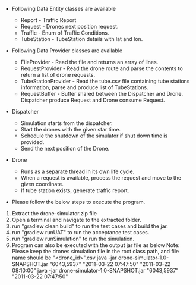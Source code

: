 
- Following Data Entity classes are available
    - Report - Traffic Report
    - Request - Drones next position request.
    - Traffic - Enum of Traffic Conditions.
    - TubeStation - TubeStation details with lat and lon.

- Following Data Provider classes are available
    - FileProvider - Read the file and returns an array of lines.
    - RequestProvider - Read the drone route and parse the contents to return a list of drone requests.
    - TubeStationProvider - Read the tube.csv file containing tube stations information, parse and produce list of TubeStations.
    - RequestBuffer - Buffer shared between the Dispatcher and Drone. Dispatcher produce Request and Drone consume Request.                             
   
- Dispatcher
    - Simulation starts from the dispatcher.
    - Start the drones with the given star time.
    - Schedule the shutdown of the simulator if shut down time is provided.
    - Send the next position of the Drone.    
- Drone
    - Runs as a separate thread in its own life cycle.
    - When a request is available, process the request and move to the given coordinate.
    - If tube station exists, generate traffic report.
             
- Please follow the below steps to execute the program.
1) Extract the drone-simulator.zip file
2) Open a terminal and navigate to the extracted folder.
3) run "gradlew clean build" to run the test cases and build the jar.
4) run "gradlew runUAT" to run the acceptance test cases.
5) run "gradlew runSimulation" to run the simulation.
6) Program can also be executed with the output jar file as below
    Note: Please keep the drones simulation file in the root class path, and file name should be "<drone_id>".csv
    java -jar drone-simulator-1.0-SNAPSHOT.jar "6043,5937" "2011-03-22 07:47:50" "2011-03-22 08:10:00"
    java -jar drone-simulator-1.0-SNAPSHOT.jar "6043,5937" "2011-03-22 07:47:50" 